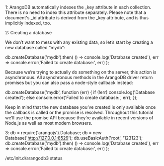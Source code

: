 1: ArangoDB automatically indexes the _key attribute in each collection. There is no need to index this attribute separately. Please note
that a document's _id attribute is derived from the _key attribute, and is thus implicitly indexed, too.


2: Creating a database

We don’t want to mess with any existing data, so let’s start by creating a new database called “mydb”:

db.createDatabase('mydb').then(
  () => console.log('Database created'),
  err => console.error('Failed to create database:', err)
);
 
Because we’re trying to actually do something on the server, this action is asynchronous.
All asynchronous methods in the ArangoDB driver return promises but you can also pass a node-style callback instead:

db.createDatabase('mydb', function (err) {
  if (!err) console.log('Database created');
  else console.error('Failed to create database:', err);
});
 
Keep in mind that the new database you’ve created is only available once the callback is called or the promise is resolved.
Throughout this tutorial we’ll use the promise API because they’re available in recent versions of Node.js as well as most modern browsers.


 3:
 db = require('arangojs').Database;
 db = new Database('http://127.0.0.1:8529'); 
 db.useBasicAuth('root', '123123');
 db.createDatabase('mydb').then(
  () => console.log('Database created'),
  err => console.error('Failed to create database:', err)
);



/etc/init.d/arangodb3 status

